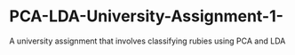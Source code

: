 # PCA-LDA-University-Assignment-1-
A university assignment that involves classifying rubies using PCA and LDA
